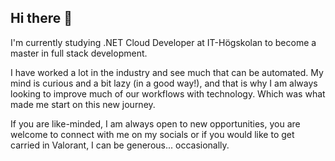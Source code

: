 ## Hi there 👋

I'm currently studying .NET Cloud Developer at IT-Högskolan to become a master in full stack development.

I have worked a lot in the industry and see much that can be automated. My mind is curious and a bit lazy (in a good
way!), and that is why I am always looking to improve much of our workflows with technology. Which was what made me
start on this new journey.

If you are like-minded, I am always open to new opportunities, you are welcome to connect with me on my socials or if
you would like to get carried in Valorant, I can be generous... occasionally.
